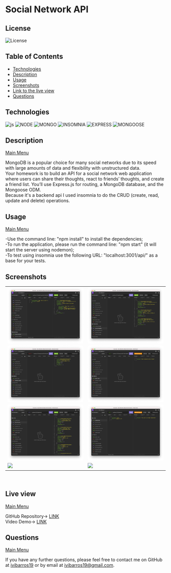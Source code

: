 <a name='home'></a>
# Social Network API

## License

  ![License](https://img.shields.io/badge/License-MIT-blue)
  <br>
  
  <a name='tech'></a>  
  
  <h2>Table of Contents</h2>
  
  * [Technologies](#tech)
  * [Description](#description)
  * [Usage](#usage)
  * [Screenshots](#scrs)
  * [Link to the live view](#live)
  * [Questions](#questions)


  <a name='tech'></a>
## Technologies
  ![js](https://img.shields.io/badge/JS-JavaScript-red) ![NODE](https://img.shields.io/badge/npm-Node.js-lightgrey) ![MONGO](https://img.shields.io/badge/%F0%9F%8D%83%20-MongoDB-green) ![INSOMNIA](https://img.shields.io/badge/%F0%9F%8C%99-Insomnia-yellow) ![EXPRESS](https://img.shields.io/badge/-Express-9cf) ![MONGOOSE](https://img.shields.io/badge/-Mongoose-9cf)
  
<a name='description'></a>
## Description
[Main Menu](#home)

MongoDB is a popular choice for many social networks due to its speed with large amounts of data and flexibility with unstructured data. <br>
Your homework is to build an API for a social network web application where users can share their thoughts, react to friends’ thoughts, and create a friend list. You’ll use Express.js for routing, a MongoDB database, and the Mongoose ODM.<br>
Because it's a backend api I used insomnia to do the CRUD (create, read, update and delete) operations.


<a name='usage'></a>
## Usage

[Main Menu](#home)
  
-Use the command line: "npm install" to install the dependencies;<br>
-To run the application, please run the command line: "npm start" (it will start the server using nodemon);<br>
-To test using insomnia use the following URL: "localhost:3001/api/" as a base for your tests.



 
<a name='scrs'></a>
## Screenshots<br>
<table>
  <tr>
    <td><img src="img/screenshot1.png" target="blank" width=300px></td>
    <td><img src="img/screenshot2.png" target="blank" width=300px></td>

  </tr>
  <tr>
    <td><img src="img/screenshot3.png" target="blank" width=300px></td>
    <td><img src="img/screenshot4.png" target="blank" width=300px></td>

  </tr>
  <tr>
    <td><img src="img/screenshot5.png" target="blank" width=300px></td>
    <td><img src="img/screenshot6.png" target="blank" width=300px></td>

  </tr>
  <tr>
    <td><img src="img/screenshot7.png" target="blank" width=300px></td>
    <td><img src="img/screenshot8.png" target="blank" width=300px></td>

  </tr>
  </table>
<br>
<a name='live'></a>

## Live view
[Main Menu](#home)

GitHub Repository-> <a href="https://github.com/ibarros19/SocNetApi" target="_blank">LINK</a> 
<br>
Video Demo-> <a href="https://" target="_blank">LINK</a> 
<a name='questions'></a>

## Questions
[Main Menu](#home)

If you have any further questions, please feel free to contact me on GitHub at [ivibarros19](https://github.com/ivibarros19) or by email at [ivibarros19@gmail.com](ivibarros19@gmail.com).

